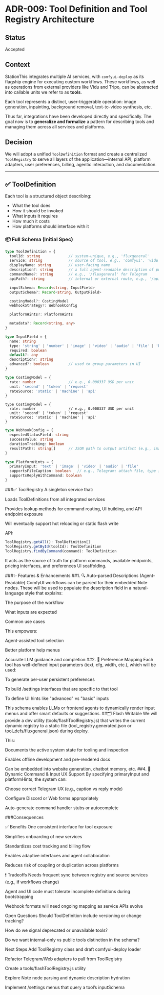 # ADR-009: Tool Definition and Tool Registry Architecture

## Status
Accepted

## Context

StationThis integrates multiple AI services, with `comfyui-deploy` as its flagship engine for executing custom workflows. These workflows, as well as operations from external providers like Vidu and Tripo, can be abstracted into callable units we refer to as **tools**.

Each tool represents a distinct, user-triggerable operation: image generation, inpainting, background removal, text-to-video synthesis, etc.

Thus far, integrations have been developed directly and specifically. The goal now is to **generalize and formalize** a pattern for describing tools and managing them across all services and platforms.

## Decision

We will adopt a unified `ToolDefinition` format and create a centralized `ToolRegistry` to serve all layers of the application—internal API, platform adapters, user preferences, billing, agentic interaction, and documentation.

---

## ✅ ToolDefinition

Each tool is a structured object describing:
- What the tool does
- How it should be invoked
- What inputs it requires
- How much it costs
- How platforms should interface with it

### 📦 Full Schema (Initial Spec)

```ts
type ToolDefinition = {
  toolId: string             // system-unique, e.g., 'fluxgeneral'
  service: string            // source of tool, e.g., 'comfyui', 'vidu'
  displayName: string        // user-facing name
  description?: string       // a full agent-readable description of purpose, use, and behavior
  commandName?: string       // e.g., '/fluxgeneral' for Telegram
  apiPath?: string           // internal or external route, e.g., '/api/internal/run/fluxgeneral'

  inputSchema: Record<string, InputField>
  outputSchema?: Record<string, OutputField>

  costingModel?: CostingModel
  webhookStrategy?: WebhookConfig

  platformHints?: PlatformHints

  metadata?: Record<string, any>
}
```

```ts
type InputField = {
  name: string
  type: 'string' | 'number' | 'image' | 'video' | 'audio' | 'file' | 'boolean'
  required: boolean
  default?: any
  description?: string
  advanced?: boolean         // used to group parameters in UI
}
```
```ts
type CostingModel = {
  rate: number               // e.g., 0.000337 USD per unit
  unit: 'second' | 'token' | 'request'
  rateSource: 'static' | 'machine' | 'api'
}
```
```
type CostingModel = {
  rate: number               // e.g., 0.000337 USD per unit
  unit: 'second' | 'token' | 'request'
  rateSource: 'static' | 'machine' | 'api'
}
```
```ts
type WebhookConfig = {
  expectedStatusField: string
  successValue: string
  durationTracking: boolean
  resultPath?: string[]      // JSON path to output artifact (e.g., image URL)
}
```
```ts
type PlatformHints = {
  primaryInput: 'text' | 'image' | 'video' | 'audio' | 'file'
  supportsFileCaption: boolean   // e.g., Telegram: attach file, type in caption
  supportsReplyWithCommand: boolean
}
```

###✅ ToolRegistry
A singleton service that:

Loads ToolDefinitions from all integrated services

Provides lookup methods for command routing, UI building, and API endpoint exposure

Will eventually support hot reloading or static flash write

API:
```ts
ToolRegistry.getAll(): ToolDefinition[]
ToolRegistry.getById(toolId): ToolDefinition
ToolRegistry.findByCommand(command): ToolDefinition
```
It acts as the source of truth for platform commands, available endpoints, pricing interfaces, and preferences UI scaffolding.

###✨ Features & Enhancements
##1. 🔍 Auto-parsed Descriptions (Agent-Readable)
ComfyUI workflows can be parsed for their embedded Note nodes. These will be used to populate the description field in a natural-language style that explains:

The purpose of the workflow

What inputs are expected

Common use cases

This empowers:

Agent-assisted tool selection

Better platform help menus

Accurate LLM guidance and completion
##2. 🧠 Preference Mapping
Each tool has well-defined input parameters (text, cfg, width, etc.), which will be used:

To generate per-user persistent preferences

To build /settings interfaces that are specific to that tool

To define UI hints like "advanced" vs "basic" inputs

This schema enables LLMs or frontend agents to dynamically render input menus and offer smart defaults or suggestions.
##🗂 Flash Writable
We will provide a dev utility (tools/flashToolRegistry.js) that writes the current dynamic registry to a static file (tool_registry.generated.json or tool_defs/fluxgeneral.json) during deploy.

This:

Documents the active system state for tooling and inspection

Enables offline development and pre-rendered docs

Can be embedded into website generation, chatbot memory, etc.
##4. 🧩 Dynamic Command & Input UX Support
By specifying primaryInput and platformHints, the system can:

Choose correct Telegram UX (e.g., caption vs reply mode)

Configure Discord or Web forms appropriately

Auto-generate command handler stubs or autocomplete


###Consequences

✅ Benefits
One consistent interface for tool exposure

Simplifies onboarding of new services

Standardizes cost tracking and billing flow

Enables adaptive interfaces and agent collaboration

Reduces risk of coupling or duplication across platforms

❗ Tradeoffs
Needs frequent sync between registry and source services (e.g., if workflows change)

Agent and UI code must tolerate incomplete definitions during bootstrapping

Webhook formats will need ongoing mapping as service APIs evolve

Open Questions
Should ToolDefinition include versioning or change tracking?

How do we signal deprecated or unavailable tools?

Do we want internal-only vs public tools distinction in the schema?

Next Steps
Add ToolRegistry class and draft comfyui-deploy loader

Refactor Telegram/Web adapters to pull from ToolRegistry

Create a tools/flashToolRegistry.js utility

Explore Note node parsing and dynamic description hydration

Implement /settings menus that query a tool’s inputSchema